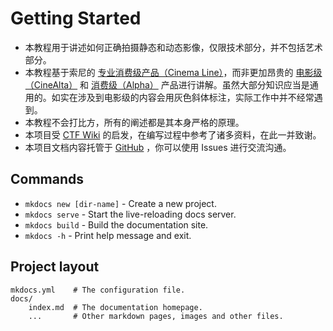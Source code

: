 # Getting Started

-   本教程用于讲述如何正确拍摄静态和动态影像，仅限技术部分，并不包括艺术部分。
-   本教程基于索尼的 [专业消费级产品（Cinema Line）](https://electronics.sony.com/imaging/cinema-line-cameras/c/all-cinema-line-cameras)，而非更加昂贵的 [电影级（CineAlta）](https://pro.sony/ue_US/products/digital-cinema-cameras) 和 [消费级（Alpha）](https://electronics.sony.com/imaging/interchangeable-lens-cameras/c/all-interchangeable-lens-cameras) 产品进行讲解。虽然大部分知识应当是通用的。如实在涉及到电影级的内容会用灰色斜体标注，实际工作中并不经常遇到。
-   本教程不会打比方，所有的阐述都是其本身严格的原理。
-   本项目受 [CTF Wiki](https://ctf-wiki.org) 的启发，在编写过程中参考了诸多资料，在此一并致谢。
-   本项目文档内容托管于 [GitHub](https://github.com/troyxun/photography-tutorial) ，你可以使用 Issues 进行交流沟通。

## Commands

-   `mkdocs new [dir-name]` - Create a new project.
-   `mkdocs serve` - Start the live-reloading docs server.
-   `mkdocs build` - Build the documentation site.
-   `mkdocs -h` - Print help message and exit.

## Project layout

    mkdocs.yml    # The configuration file.
    docs/
        index.md  # The documentation homepage.
        ...       # Other markdown pages, images and other files.

